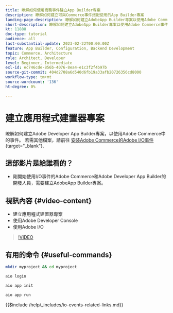 ```yaml
---
title: 瞭解如何使用商務事件建立App Builder專案
description: 瞭解如何建立可與Commerce事件搭配使用的App Builder專案
landing-page-description: 瞭解如何建立AdobeApp Builder專案以使用Adobe Commerce事件
short-description: 瞭解如何建立AdobeApp Builder專案以使用Adobe Commerce事件
kt: 11888
doc-type: tutorial
audience: all
last-substantial-update: 2023-02-22T00:00:00Z
feature: App Builder, Configuration, Backend Development
topic: Commerce, Architecture
role: Architect, Developer
level: Beginner, Intermediate
exl-id: ec746cde-856b-4076-8ea4-e1c3f2f4b97b
source-git-commit: 404d2708a6d540d6fb19a33afb20726356cd8000
workflow-type: tm+mt
source-wordcount: '136'
ht-degree: 0%

---
```


# 建立應用程式建置器專案

瞭解如何建立Adobe Developer App Builder專案，以使用Adobe Commerce中的事件。 若需其他檔案，請前往 [安裝Adobe Commerce的Adobe I/O事件](https://developer.adobe.com/commerce/events/get-started/installation/){target="_blank"}.

## 這部影片是給誰看的？

* 剛開始使用I/O事件的Adobe Commerce和Adobe Developer App Builder的開發人員，需要建立AdobeApp Builder專案。

## 視訊內容 {#video-content}

* 建立應用程式建置器專案
* 使用Adobe Developer Console
* 使用Adobe I/O

>[!VIDEO](https://video.tv.adobe.com/v/3415797?quality=12&learn=on)

## 有用的命令 {#useful-commands}

```bash
mkdir myproject && cd myproject

aio login

aio app init

aio app run
```

{{$include /help/_includes/io-events-related-links.md}}
